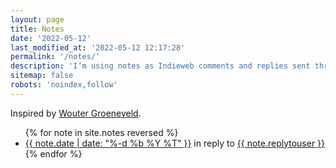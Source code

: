```yaml
---
layout: page
title: Notes
date: '2022-05-12'
last_modified_at: '2022-05-12 12:17:28'
permalink: '/notes/'
description: 'I’m using notes as Indieweb comments and replies sent through webmentions.'
sitemap: false
robots: 'noindex,follow'
---
```

Inspired by [Wouter Groeneveld](https://brainbaking.com/notes/).

<ul class="list-unstyled ps-0">
{% for note in site.notes reversed %}
  <li class="py-1"><a href="{{ note.url }}">{{ note.date | date: "%-d %b %Y %T" }}</a> in reply to <a href="{{ note.replyto }}">{{ note.replytouser }}</a></li>
{% endfor %}
</ul>